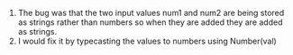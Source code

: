 1. The bug was that the two input values num1 and num2 are being stored as strings rather than numbers so when they are added they are added as strings.
2. I would fix it by typecasting the values to numbers using Number(val)